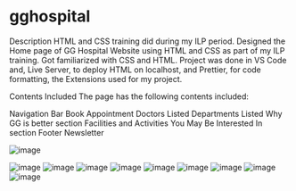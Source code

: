 # gghospital
Description
HTML and CSS training did during my ILP period. Designed the Home page of GG Hospital Website using HTML and CSS as part of my ILP training. Got familiarized with CSS and HTML. Project was done in VS Code and, Live Server, to deploy HTML on localhost, and Prettier, for code formatting, the Extensions used for my project.

Contents Included
The page has the following contents included:

Navigation Bar
Book Appointment
Doctors Listed
Departments Listed
Why GG is better section
Facilities and Activities
You May Be Interested In section
Footer
Newsletter


![image](https://github.com/NikhilBhat1/gghospital/assets/95765973/bb134d34-7547-41a5-90e5-164d551c8741)



![image](https://github.com/NikhilBhat1/gghospital/assets/95765973/0f48e5d2-9f46-4a59-bcb1-32eaaca3cdda)
![image](https://github.com/NikhilBhat1/gghospital/assets/95765973/2403d9eb-2a44-41ac-9b1b-d553d071378c)
![image](https://github.com/NikhilBhat1/gghospital/assets/95765973/ccd868f0-0cc1-44d7-84e5-fc95fe23f777)
![image](https://github.com/NikhilBhat1/gghospital/assets/95765973/c78c3eba-e599-4953-9ad6-df7d0645115d)
![image](https://github.com/NikhilBhat1/gghospital/assets/95765973/ab767b6c-047e-4244-8021-4d6448d924d5)
![image](https://github.com/NikhilBhat1/gghospital/assets/95765973/122df133-d812-403f-a5d7-1b0c41821aa4)
![image](https://github.com/NikhilBhat1/gghospital/assets/95765973/d3c4ccef-b559-4885-ae1e-36166f0754f0)
![image](https://github.com/NikhilBhat1/gghospital/assets/95765973/fffa42ca-e29d-47b9-aad2-9a631ba9e671)
![image](https://github.com/NikhilBhat1/gghospital/assets/95765973/2db067d0-680e-4432-87ec-efffc95fe8e1)
